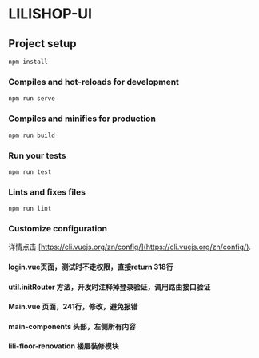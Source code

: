 # LILISHOP-UI

## Project setup
```
npm install
```

### Compiles and hot-reloads for development
```
npm run serve
```

### Compiles and minifies for production
```
npm run build
```

### Run your tests
```
npm run test
```

### Lints and fixes files
```
npm run lint
```

### Customize configuration
详情点击 [https://cli.vuejs.org/zn/config/](https://cli.vuejs.org/zn/config/).

####  login.vue页面，测试时不走权限，直接return  318行
####  util.initRouter 方法，开发时注释掉登录验证，调用路由接口验证
####  Main.vue 页面，241行，修改，避免报错

#### main-components  头部，左侧所有内容

#### lili-floor-renovation  楼层装修模块
